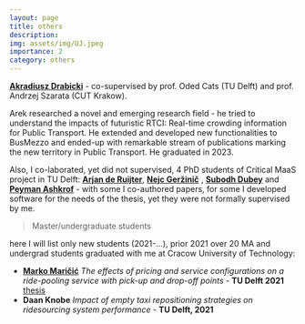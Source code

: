 ```yaml
---
layout: page
title: others
description:
img: assets/img/UJ.jpeg
importance: 2
category: others
---
```


[**Akradiusz Drabicki**](https://www.researchgate.net/profile/Arkadiusz-Drabicki) - co-supervised by prof. Oded Cats (TU Delft) and prof. Andrzej Szarata (CUT Krakow). 

Arek researched a novel and emerging research field - he tried to understand the impacts of futuristic RTCI: Real-time crowding information for Public Transport. He extended and developed new functionalities to BusMezzo and ended-up with remarkable stream of publications marking the new territory in Public Transport. He graduated in 2023.


Also, I co-laborated, yet did not supervised, 4 PhD students of Critical MaaS project in TU Delft: [**Arjan de Ruijter**](https://www.linkedin.com/in/arjan-de-ruijter/), [**Nejc Geržinič**](https://www.linkedin.com/in/nejc-gerzinic/) , [**Subodh Dubey**](https://www.linkedin.com/in/subodh-dubey-587023146/) and [**Peyman Ashkrof**](https://www.linkedin.com/in/peyman-ashkrof-ph-d-9262b383/) - with some I co-authored papers, for some I developed software for the needs of the thesis, yet they were not formally supervised by me. 



> Master/undergraduate students

here I will list only new students (2021-...), prior 2021 over 20 MA and undergrad students graduated with me at Cracow University of Technology:

* [**Marko Maričić**](https://www.linkedin.com/in/markomaricic/) _The effects of pricing and service configurations on a ride-pooling service with pick-up and drop-off points_ - **TU Delft 2021** [thesis](https://repository.tudelft.nl/islandora/object/uuid%3A3e9426a7-a3ec-4943-af7c-55a26592beaa)
* **Daan Knobe** _Impact of empty taxi repositioning strategies on ridesourcing system performance_ - **TU Delft, 2021**
